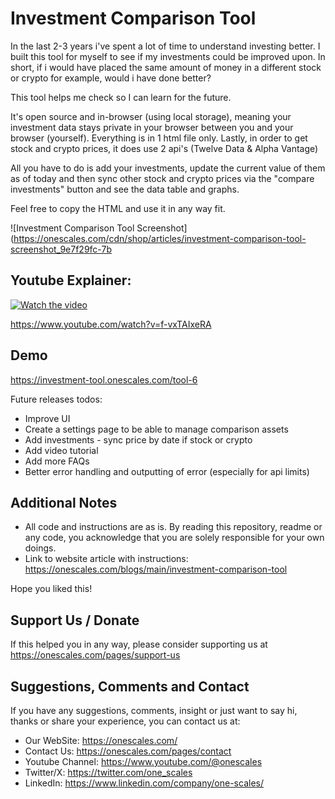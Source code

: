 # Investment Comparison Tool
In the last 2-3 years i've spent a lot of time to understand investing better. I built this tool for myself to see if my investments could be improved upon. In short, if i would have placed the same amount of money in a different stock or crypto for example, would i have done better?

This tool helps me check so I can learn for the future.

It's open source and in-browser (using local storage), meaning your investment data stays private in your browser between you and your browser (yourself). Everything is in 1 html file only. Lastly, in order to get stock and crypto prices, it does use 2 api's (Twelve Data & Alpha Vantage)

All you have to do is add your investments, update the current value of them as of today and then sync other stock and crypto prices via the "compare investments" button and see the data table and graphs.

Feel free to copy the HTML and use it in any way fit.

![Investment Comparison Tool Screenshot](https://onescales.com/cdn/shop/articles/investment-comparison-tool-screenshot_9e7f29fc-7b


## Youtube Explainer: 
[![Watch the video](https://img.youtube.com/vi/f-vxTAIxeRA/0.jpg)](https://www.youtube.com/watch?v=f-vxTAIxeRA)

https://www.youtube.com/watch?v=f-vxTAIxeRA

## Demo

https://investment-tool.onescales.com/tool-6

Future releases todos:
- Improve UI
- Create a settings page to be able to manage comparison assets
- Add investments - sync price by date if stock or crypto
- Add video tutorial
- Add more FAQs
- Better error handling and outputting of error (especially for api limits)

## Additional Notes
- All code and instructions are as is. By reading this repository, readme or any code, you acknowledge that you are solely responsible for your own doings.
- Link to website article with instructions: https://onescales.com/blogs/main/investment-comparison-tool

Hope you liked this!

## Support Us / Donate
If this helped you in any way, please consider supporting us at https://onescales.com/pages/support-us

## Suggestions, Comments and Contact
If you have any suggestions, comments, insight or just want to say hi, thanks or share your experience, you can contact us at:
- Our WebSite: https://onescales.com/
- Contact Us: https://onescales.com/pages/contact
- Youtube Channel: https://www.youtube.com/@onescales
- Twitter/X: https://twitter.com/one_scales
- LinkedIn: https://www.linkedin.com/company/one-scales/
